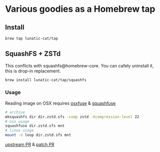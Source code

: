 # Various goodies as a Homebrew tap

## Install

```bash
brew tap lunatic-cat/tap
```

## SquashFS + ZSTd

This conflicts with squashfs@homebrew-core. 
You can cafely uninstall it, this is drop-in replacement.

```bash
brew install lunatic-cat/tap/squashfs
```

### Usage

Reading image on OSX requires [osxfuse](https://osxfuse.github.io/) & [squashfuse](https://github.com/vasi/squashfuse)

```bash
# archive
mksquashfs dir dir.zstd.sfs -comp zstd -Xcompression-level 22
# osx usage
squashfuse dir.zstd.sfs mnt
# linux usage
mount -o loop dir.zstd.sfs mnt
```

[upstream PR](https://github.com/Homebrew/homebrew-core/pull/43253) & [patch PR](https://github.com/Homebrew/formula-patches/pull/277)
